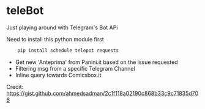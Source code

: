 # teleBot
Just playing around with Telegram's Bot APi

Need to install this python module first

```bash
    pip install schedule telepot requests
```

- Get new 'Anteprima' from Panini.it based on the issue requested
- Filtering msg from a specific Telegram Channel
- Inline query towards Comicsbox.it 

Credit: https://gist.github.com/ahmedsadman/2c1f118a02190c868b33c9c71835d706
